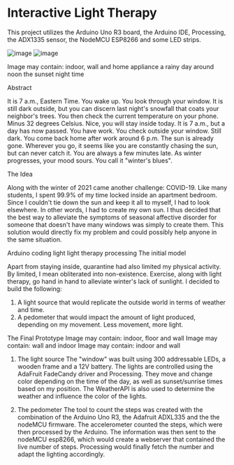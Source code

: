 # Interactive Light Therapy
This project utilizes the Arduino Uno R3 board, the Arduino IDE, Processing, the ADX1335 sensor, the NodeMCU ESP8266 and some LED strips. 

![image](https://user-images.githubusercontent.com/56971054/126576711-17460607-84f3-4223-a0c7-87310c51a2b8.png) ![image](https://user-images.githubusercontent.com/56971054/126576723-3799c75c-f604-4f4b-9822-9f1a66ac6c7a.png)




Image may contain: indoor, wall and home appliance
a rainy day around noon
the sunset
night time
  
Abstract

It is 7 a.m., Eastern Time. You wake up. You look through your window. It is still dark outside, but you can discern last night's snowfall that coats your neighbor's trees. You then check the current temperature on your phone. Minus 32 degrees Celsius. Nice, you will stay inside today. It is 7 a.m., but a day has now passed. You have work. You check outside your window. Still dark. You come back home after work around 6 p.m. The sun is already gone. Wherever you go, it seems like you are constantly chasing the sun, but can never catch it. You are always a few minutes late. As winter progresses, your mood sours. You call it "winter's blues".

The Idea

Along with the winter of 2021 came another challenge: COVID-19. Like many students, I spent 99.9% of my time locked inside an apartment bedroom. Since I couldn't tie down the sun and keep it all to myself, I had to look elsewhere. In other words, I had to create my own sun. I thus decided that the best way to alleviate the symptoms of seasonal affective disorder for someone that doesn't have many windows was simply to create them. This solution would directly fix my problem and could possibly help anyone in the same situation. 


Arduino coding light light therapy processing
The initial model

Apart from staying inside, quarantine had also limited my physical activity. By limited, I mean obliterated into non-existence. Exercise, along with light therapy, go hand in hand to alleviate winter's lack of sunlight.
I decided to build the following: 

1. A light source that would replicate the outside world in terms of weather and time.
2. A pedometer that would impact the amount of light produced, depending on my movement. Less movement, more light. 

The Final Prototype
Image may contain: indoor, floor and wall
Image may contain: wall and indoor
Image may contain: indoor and wall
1. The light source
The "window" was built using 300 addressable LEDs, a wooden frame and a 12V battery. The lights are controlled using the AdaFruit FadeCandy driver and Processing. They move and change color depending on the time of the day, as well as sunset/sunrise times based on my position. The WeatherAPI is also used to determine the weather and influence the color of the lights. 



2. The pedometer
The tool to count the steps was created with the combination of the Arduino Uno R3, the Adafruit ADXL335 and the the nodeMCU firmware. The accelerometer counted the steps, which were then processed by the Arduino.  The information was then sent to the nodeMCU esp8266, which would create a webserver that contained the live number of steps. Processing would finally fetch the number and adapt the lighting accordingly. 
